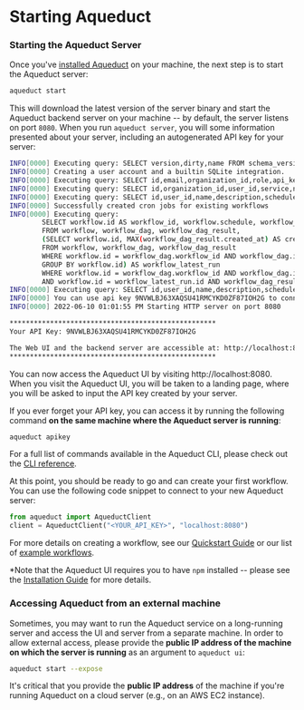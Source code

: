 # Starting Aqueduct

### Starting the Aqueduct Server

Once you've [installed Aqueduct](installing-aqueduct.md) on your machine, the next step is to start the Aqueduct server:

```bash
aqueduct start
```

This will download the latest version of the server binary and start the Aqueduct backend server on your machine -- by default, the server listens on port `8080`. When you run `aqueduct server`, you will some information presented about your server, including an autogenerated API key for your server:

```bash
INFO[0000] Executing query: SELECT version,dirty,name FROM schema_version ORDER BY version DESC LIMIT 1;
INFO[0000] Creating a user account and a builtin SQLite integration.
INFO[0000] Executing query: SELECT id,email,organization_id,role,api_key,auth0_id FROM app_user WHERE api_key = $1; with args: [9NVWLBJ63XAQSU41RMCYKD0ZF87IOH2G]
INFO[0000] Executing query: SELECT id,organization_id,user_id,service,name,config,created_at,validated FROM integration WHERE organization_id = $1 AND user_id IS NULL; with args: [aqueduct]
INFO[0000] Executing query: SELECT id,user_id,name,description,schedule,created_at,retention_policy FROM workflow;
INFO[0000] Successfully created cron jobs for existing workflows
INFO[0000] Executing query:
		SELECT workflow.id AS workflow_id, workflow.schedule, workflow_dag_result.created_at AS last_run_at
		FROM workflow, workflow_dag, workflow_dag_result,
		(SELECT workflow.id, MAX(workflow_dag_result.created_at) AS created_at
		FROM workflow, workflow_dag, workflow_dag_result
		WHERE workflow.id = workflow_dag.workflow_id AND workflow_dag.id = workflow_dag_result.workflow_dag_id
		GROUP BY workflow.id) AS workflow_latest_run
		WHERE workflow.id = workflow_dag.workflow_id AND workflow_dag.id = workflow_dag_result.workflow_dag_id
		AND workflow.id = workflow_latest_run.id AND workflow_dag_result.created_at = workflow_latest_run.created_at;
INFO[0000] Executing query: SELECT id,user_id,name,description,schedule,created_at,retention_policy FROM workflow;
INFO[0000] You can use api key 9NVWLBJ63XAQSU41RMCYKD0ZF87IOH2G to connect to the server
INFO[0000] 2022-06-10 01:01:55 PM Starting HTTP server on port 8080

***************************************************
Your API Key: 9NVWLBJ63XAQSU41RMCYKD0ZF87IOH2G

The Web UI and the backend server are accessible at: http://localhost:8080
***************************************************
```

You can now access the Aqueduct UI by visiting http://localhost:8080. When you visit the Aqueduct UI, you will be taken to a landing page, where you will be asked to input the API key created by your server.&#x20;

If you ever forget your API key, you can access it by running the following command **on the same machine where the Aqueduct server is running**:&#x20;

```bash
aqueduct apikey
```

For a full list of commands available in the Aqueduct CLI, please check out the [CLI reference](../api-reference/aqueduct-cli.md).

At this point, you should be ready to go and can create your first workflow. You can use the following code snippet to connect to your new Aqueduct server:

```python
from aqueduct import AqueductClient
client = AqueductClient("<YOUR_API_KEY>", "localhost:8080")
```

For more details on creating a workflow, see our [Quickstart Guide](../quickstart-guide.md) or our list of [example workflows](../example-workflows/).

\*Note that the Aqueduct UI requires you to have `npm` installed -- please see the [Installation Guide](installing-aqueduct.md) for more details.

### Accessing Aqueduct from an external machine

Sometimes, you may want to run the Aqueduct service on a long-running server and access the UI and server from a separate machine. In order to allow external access, please provide the **public IP address of the machine on which the server is running** as an argument to `aqueduct ui`:

```bash
aqueduct start --expose
```

It's critical that you provide the **public IP address** of the machine if you're running Aqueduct on a cloud server (e.g., on an AWS EC2 instance).&#x20;
